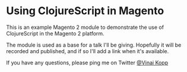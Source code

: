 # Using ClojureScript in Magento

This is an example Magento 2 module to demonstrate the use of ClojureScript in the Magento 2 platform.

The module is used as a base for a talk I'll be giving. Hopefully it will be recorded and published, and if so I'll add a link when it's available.

If you have any questions, please ping me on Twitter [@Vinai Kopp](https://twitter.com/VinaiKopp)
